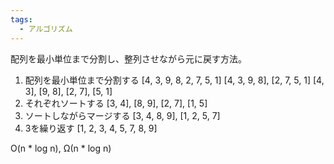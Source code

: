 ```yaml
---
tags:
  - アルゴリズム
---
```

配列を最小単位まで分割し、整列させながら元に戻す方法。
1. 配列を最小単位まで分割する
	\[4, 3, 9, 8, 2, 7, 5, 1]
	\[4, 3, 9, 8], \[2, 7, 5, 1]
	\[4, 3], \[9, 8], \[2, 7], \[5, 1]
2. それぞれソートする
	\[3, 4], \[8, 9], \[2, 7], \[1, 5]
3. ソートしながらマージする
	\[3, 4, 8, 9], \[1, 2, 5, 7]
4. 3を繰り返す
	\[1, 2, 3, 4, 5, 7, 8, 9]

O(n * log n), Ω(n * log n)
